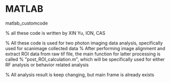 # MATLAB
matlab_customcode

% all these code is written by XIN Yu, ION, CAS

% All these code is used for two photon imaging data analysis, specifically used for scanimage collected data
% After performing image alignment and extract ROI data from raw tif file, the main function for latter processing is called 
% "post_ROI_calculation.m", which will be specifically used for either RF analysis or behavior related analysis

% All analysis result is keep changing, but main frame is already exists

